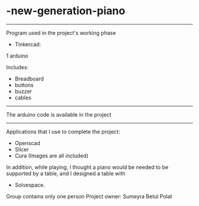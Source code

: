 # -new-generation-piano
--------------------------------------------
Program used in the project's working phase
- Tinkercad:

1 arduino

Includes:
- Breadboard
- buttons 
- buzzer
- cables 

-------------------------------------------

The arduino code is available in the project

-------------------------------------------

Applications that I use to complete the project:
- Openscad
- Slicer
- Cura
(Images are all included)

In addition, while playing, I thought a piano would be needed to be supported by a table, and I designed a table with 
- Solvespace.


Group contains only one person
Project owner: Sumeyra Betul Polat
